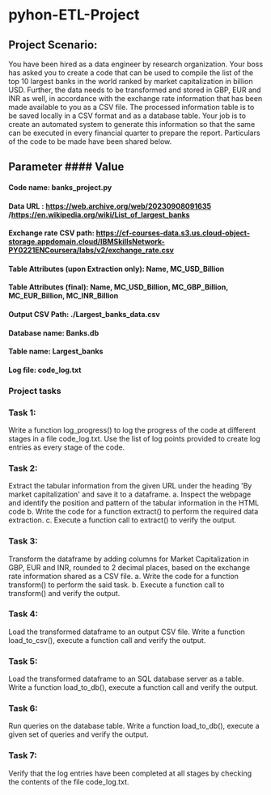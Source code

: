 # pyhon-ETL-Project

## Project Scenario:
 You have been hired as a data engineer by research organization. Your boss has asked you to create a code that can be used to compile the list of the top
 10 largest banks in the world ranked by market capitalization in billion USD. Further, the data needs to be transformed and stored in GBP, EUR and
 INR as well, in accordance with the exchange rate information that has been made available to you as a CSV file. The processed information table is to
 be saved locally in a CSV format and as a database table.
 Your job is to create an automated system to generate this information so that the same can be executed in every financial quarter to prepare the report.
 Particulars of the code to be made have been shared below.
## Parameter #### Value
 #### Code name:  banks_project.py
 #### Data URL :  https://web.archive.org/web/20230908091635 /https://en.wikipedia.org/wiki/List_of_largest_banks
 #### Exchange rate CSV path:  https://cf-courses-data.s3.us.cloud-object-storage.appdomain.cloud/IBMSkillsNetwork-PY0221ENCoursera/labs/v2/exchange_rate.csv
 #### Table Attributes (upon Extraction only): Name, MC_USD_Billion
 #### Table Attributes (final):  Name, MC_USD_Billion, MC_GBP_Billion, MC_EUR_Billion, MC_INR_Billion
 #### Output CSV Path: ./Largest_banks_data.csv
 #### Database name:  Banks.db
 #### Table name: Largest_banks
 #### Log file:  code_log.txt
 
 ### Project tasks
 ### Task 1:
 
 Write a function log_progress() to log the progress of the code at different stages in a file code_log.txt. Use the list of log points provided to create log
 entries as every stage of the code.

 ### Task 2:
 
 Extract the tabular information from the given URL under the heading 'By market capitalization' and save it to a dataframe.
 a. Inspect the webpage and identify the position and pattern of the tabular information in the HTML code
 b. Write the code for a function extract() to perform the required data extraction.
 c. Execute a function call to extract() to verify the output.
 ### Task 3:
 Transform the dataframe by adding columns for Market Capitalization in GBP, EUR and INR, rounded to 2 decimal places, based on the exchange rate
 information shared as a CSV file.
 a. Write the code for a function transform() to perform the said task.
 b. Execute a function call to transform() and verify the output.
 ### Task 4:
 Load the transformed dataframe to an output CSV file. Write a function load_to_csv(), execute a function call and verify the output.
 ### Task 5:
 Load the transformed dataframe to an SQL database server as a table. Write a function load_to_db(), execute a function call and verify the output.
 ### Task 6:
 Run queries on the database table. Write a function load_to_db(), execute a given set of queries and verify the output.
 ### Task 7:
 Verify that the log entries have been completed at all stages by checking the contents of the file code_log.txt.

 
